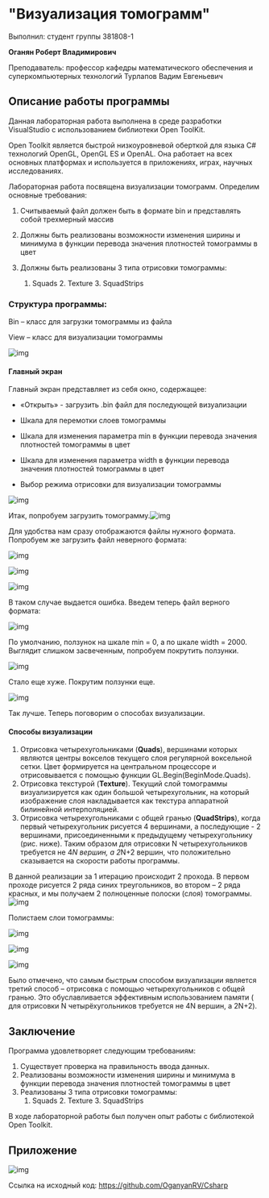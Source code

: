# "Визуализация томограмм"

Выполнил: студент группы 381808-1

**Оганян Роберт Владимирович**

Преподаватель: профессор кафедры  математического обеспечения и  суперкомпьютерных технологий Турлапов Вадим Евгеньевич

 



 

## Описание работы программы

Данная лабораторная работа выполнена в среде разработки VisualStudio с использованием библиотеки Open ToolKit. 

Open Toolkit является быстрой низкоуровневой оберткой для языка C# технологий OpenGL, OpenGL ES и OpenAL. Она работает на всех основных платформах и используется в приложениях, играх, научных исследованиях.

 Лабораторная работа посвящена визуализации томограмм. Определим основные требования:

1.  Считываемый файл должен быть в формате bin и представлять собой трехмерный массив

2.  Должны быть реализованы возможности изменения ширины и минимума в функции перевода значения плотностей томограммы в цвет

3. Должны быть реализованы 3 типа отрисовки томограммы:
   	1. Squads
       2. Texture
       3. SquadStrips

### Структура программы:

Bin – класс для загрузки томограммы из файла

View – класс для визуализации томограммы

![img](Images/clip_image001.png)

#### Главный экран

Главный экран представляет из себя окно, содержащее:

+ «Открыть» - загрузить .bin файл для последующей визуализации 

+ Шкала для перемотки слоев томограммы 
+ Шкала для изменения параметра min в функции перевода значения плотностей томограммы в цвет
+ Шкала для изменения параметра width в функции перевода значения плотностей томограммы в цвет
+ Выбор режима отрисовки для визуализации томограммы

![img](Images/clip_image003.jpg)



 

Итак, попробуем загрузить томограмму.![img](Images/clip_image005.jpg)

Для удобства нам сразу отображаются файлы нужного формата. Попробуем же загрузить файл неверного формата:

![img](Images/clip_image007.jpg)

![img](Images/clip_image009.jpg)

![img](Images/clip_image011.jpg)

В таком случае выдается ошибка. Введем теперь файл верного формата:

![img](Images/clip_image013.jpg)

По умолчанию, ползунок на шкале min = 0, а по шкале width = 2000. Выглядит слишком засвеченным, попробуем покрутить ползунки.

![img](Images/clip_image015.jpg)

 

Стало еще хуже. Покрутим ползунки еще.

![img](Images/clip_image017.jpg)

Так лучше. Теперь поговорим о способах визуализации.

#### Способы визуализации

1. Отрисовка четырехугольниками (**Quads**), вершинами которых являются центры вокселов текущего слоя регулярной воксельной сетки. Цвет формируется на центральном процессоре и отрисовывается с помощью функции GL.Begin(BeginMode.Quads).
2. Отрисовка текстурой (**Texture**). Текущий слой томограммы визуализируется как один большой четырехугольник, на который изображение слоя накладывается как текстура аппаратной билинейной интерполяцией.
3. Отрисовка четырехугольниками с общей гранью (**QuadStrips**), когда первый четырехугольник рисуется 4 вершинами, а последующие - 2 вершинами, присоединенными к предыдущему четырехугольнику (рис. ниже). Таким образом для отрисовки N четырехугольников требуется не 4*N вершин, а 2*N+2 вершин, что положительно сказывается на скорости работы программы. 

В данной реализации за 1 итерацию происходит 2 прохода. В первом проходе рисуется 2 ряда синих треугольников, во втором – 2 ряда красных, и мы получаем 2 полноценные полоски (слоя) томограммы. ![img](Images/clip_image019.jpg)

 

Полистаем слои томограммы: 

![img](Images/clip_image021.jpg)

![img](Images/clip_image023.jpg)

![img](Images/clip_image025.jpg)

Было отмечено, что самым быстрым способом визуализации является третий способ – отрисовка с помощью четырехугольников с общей гранью. Это обуславливается эффективным использованием памяти ( для отрисовки N четырёхугольников требуется не 4N вершин, а 2N+2). 

## Заключение

Программа удовлетворяет следующим требованиям:

1. Существует проверка на правильность ввода данных.
2. Реализованы возможности изменения ширины и минимума в функции перевода значения плотностей томограммы в цвет
3. Реализованы 3 типа отрисовки томограммы:
    1. Squads
       2. Texture
       3. SquadStrips 

В ходе лабораторной работы был получен опыт работы с библиотекой Open Toolkit. 

## Приложение

![img](Images/clip_image001.png)

Ссылка на исходный код: https://github.com/OganyanRV/Csharp